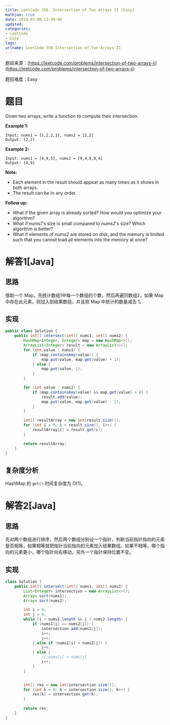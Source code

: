 ```yaml
---
title: LeetCode 350. Intersection of Two Arrays II [Easy]
mathjax: true
date: 2019-03-08 13:49:00
updated:
categories:
- LeetCode
- Easy
tags:
urlname: LeetCode-350-Intersection-of-Two-Arrays-II
---
```




<!-- more -->

题目来源：[https://leetcode.com/problems/intersection-of-two-arrays-ii](https://leetcode.com/problems/intersection-of-two-arrays-ii)

题目难度：Easy



# 题目

Given two arrays, write a function to compute their intersection.

**Example 1:**

```
Input: nums1 = [1,2,2,1], nums2 = [2,2]
Output: [2,2]
```

**Example 2:**

```
Input: nums1 = [4,9,5], nums2 = [9,4,9,8,4]
Output: [4,9]
```

**Note:**

- Each element in the result should appear as many times as it shows in both arrays.
- The result can be in any order.

**Follow up:**

- What if the given array is already sorted? How would you optimize your algorithm?
- What if *nums1*'s size is small compared to *nums2*'s size? Which algorithm is better?
- What if elements of *nums2* are stored on disk, and the memory is limited such that you cannot load all elements into the memory at once?





# 解答1[Java]

## 思路

借助一个 Map，先统计数组1中每一个数组的个数，然后再遍历数组2，如果 Map 中存在此元素，则加入到结果数组，并且把 Map 中统计的数量减去 1。



## 实现

```java
public class Solution {
    public int[] intersect(int[] nums1, int[] nums2) {
        HashMap<Integer, Integer> map = new HashMap<>();
        ArrayList<Integer> result = new ArrayList<>();
        for (int value : nums1) {
            if (map.containsKey(value)) {
                map.put(value, map.get(value) + 1);
            } else {
                map.put(value, 1);
            }
        }

        for (int value : nums2) {
            if (map.containsKey(value) && map.get(value) > 0) {
                result.add(value);
                map.put(value, map.get(value) - 1);
            }
        }

        int[] resultArray = new int[result.size()];
        for (int i = 0; i < result.size(); i++) {
            resultArray[i] = result.get(i);
        }

        return resultArray;
    }
}
```

## 复杂度分析

HashMap 的 `get()` 时间复杂度为 $O(1)$。



# 解答2[Java]

## 思路

先对两个数组进行排序，然后两个数组分别设一个指针，判断当前指针指向的元素是否相等，如果相等就把指针当前指向的元素加入结果数组。如果不相等，哪个指向的元素更小，哪个指针向右移动，另外一个指针保持位置不变。



## 实现

```java
class Solution {
    public int[] intersect(int[] nums1, int[] nums2) {
        List<Integer> intersection = new ArrayList<>();
        Arrays.sort(nums1);
        Arrays.sort(nums2);

        int i = 0;
        int j = 0;
        while (i < nums1.length && j < nums2.length) {
            if (nums1[i] == nums2[j]) {
                intersection.add(nums2[j]);
                i++;
                j++;
            } else if (nums1[i] > nums2[j]) {
                j++;
            } else {
                // nums[i] < nums[j]
                i++;
            }
        }


        int[] res = new int[intersection.size()];
        for (int k = 0; k < intersection.size(); k++) {
            res[k] = intersection.get(k);
        }
        
        return res;
    }
}
```


